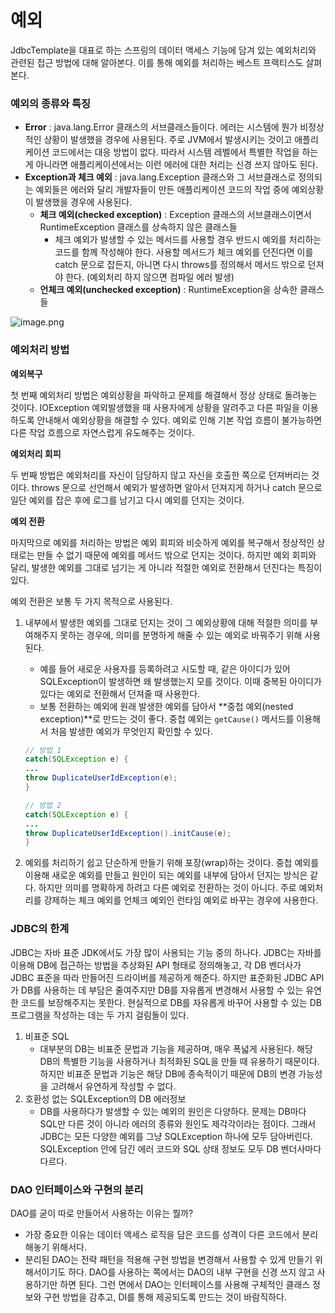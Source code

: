 # 예외

JdbcTemplate을 대표로 하는 스프링의 데이터 액세스 기능에 담겨 있는 예외처리와 관련된 접근 방법에 대해 알아본다. 이를 통해 예외를 처리하는 베스트 프랙티스도 살펴본다.

### 예외의 종류와 특징

- **Error** : java.lang.Error 클래스의 서브클래스들이다. 에러는 시스템에 뭔가 비정상적인 상황이 발생했을 경우에 사용된다. 주로 JVM에서 발생시키는 것이고 애플리케이션 코드에서는 대응 방법이 없다. 따라서 시스템 레벨에서 특별한 작업을 하는 게 아니라면 애플리케이션에서는 이런 에러에 대한 처리는 신경 쓰지 않아도 된다.
- **Exception과 체크 예외** : java.lang.Exception 클래스와 그 서브클래스로 정의되는 예외들은 에러와 달리 개발자들이 만든 애플리케이션 코드의 작업 중에 예외상황이 발생했을 경우에 사용된다.
    - **체크 예외(checked exception)** : Exception 클래스의 서브클래스이면서 RuntimeException 클래스를 상속하지 않은 클래스들
        - 체크 예외가 발생할 수 있는 메서드를 사용할 경우 반드시 예외를 처리하는 코드를 함께 작성해야 한다. 사용할 메서드가 체크 예외를 던진다면 이를 catch 문으로 잡든지, 아니면 다시 throws를 정의해서 메서드 밖으로 던져야 한다. (예외처리 하지 않으면 컴파일 에러 발생)
    - **언체크 예외(unchecked exception)** : RuntimeException을 상속한 클래스들

![image.png](https://prod-files-secure.s3.us-west-2.amazonaws.com/0a08179c-6898-4f98-8b89-2a2ddd15c8b3/8b29c73c-e425-475d-a24a-fb12fda1a454/image.png)

### 예외처리 방법

**예외복구**

첫 번째 예외처리 방법은 예외상황을 파악하고 문제를 해결해서 정상 상태로 돌려놓는 것이다. IOException 예외발생했을 때 사용자에게 상황을 알려주고 다른 파일을 이용하도록 안내해서 예외상황을 해결할 수 있다. 예외로 인해 기본 작업 흐름이 불가능하면 다른 작업 흐름으로 자연스럽게 유도해주는 것이다.

**예외처리 회피**

두 번째 방법은 예외처리를 자신이 담당하지 않고 자신을 호출한 쪽으로 던져버리는 것이다. throws 문으로 선언해서 예외가 발생하면 알아서 던져지게 하거나 catch 문으로 일단 예외를 잡은 후에 로그를 남기고 다시 예외를 던지는 것이다.

**예외 전환**

마지막으로 예외를 처리하는 방법은 예외 회피와 비슷하게 예외를 복구해서 정상적인 상태로는 만들 수 없기 때문에 예외를 메서드 밖으로 던지는 것이다. 하지만 예외 회피와 달리, 발생한 예외를 그대로 넘기는 게 아니라 적절한 예외로 전환해서 던진다는 특징이 있다.

예외 전환은 보통 두 가지 목적으로 사용된다.

1. 내부에서 발생한 예외를 그대로 던지는 것이 그 예외상황에 대해 적절한 의미를 부여해주지 못하는 경우에, 의미를 분명하게 해줄 수 있는 예외로 바꿔주기 위해 사용된다.
    - 예를 들어 새로운 사용자를 등록하려고 시도할 때, 같은 아이디가 있어 SQLException이 발생하면 왜 발생했는지 모를 것이다. 이때 중복된 아이디가 있다는 예외로 전환해서 던져줄 때 사용한다.
    - 보통 전환하는 예외에 원래 발생한 예외를 담아서 **중첩 예외(nested exception)**로 만드는 것이 좋다. 중첩 예외는 `getCause()` 메서드를 이용해서 처음 발생한 예외가 무엇인지 확인할 수 있다.
    
    ```java
    // 방법 1
    catch(SQLException e) {
    ...
    throw DuplicateUserIdException(e);
    }
    
    // 방법 2
    catch(SQLException e) {
    ...
    throw DuplicateUserIdException().initCause(e);
    }
    ```
    

1. 예외를 처리하기 쉽고 단순하게 만들기 위해 포장(wrap)하는 것이다. 중첩 예외를 이용해 새로운 예외를 만들고 원인이 되는 예외를 내부에 담아서 던지는 방식은 같다. 하지만 의미를 명확하게 하려고 다른 예외로 전환하는 것이 아니다. 주로 예외처리를 강제하는 체크 예외를 언체크 예외인 런타임 예외로 바꾸는 경우에 사용한다.

### JDBC의 한계

JDBC는 자바 표준 JDK에서도 가장 많이 사용되는 기능 중의 하나다. JDBC는 자바를 이용해 DB에 접근하는 방법을 추상화된 API 형태로 정의해놓고, 각 DB 벤더사가 JDBC 표준을 따라 만들어진 드라이버를 제공하게 해준다. 하지만 표준화된 JDBC API가 DB를 사용하는 데 부담은 줄여주지만 DB를 자유롭게 변경해서 사용할 수 있는 유연한 코드를 보장해주지는 못한다. 현실적으로 DB를 자유롭게 바꾸어 사용할 수 있는 DB 프로그램을 작성하는 데는 두 가지 걸림돌이 있다.

1. 비표준 SQL
    - 대부분의 DB는 비표준 문법과 기능을 제공하며, 매우 폭넓게 사용된다. 해당 DB의 특별한 기능을 사용하거나 최적화된 SQL을 만들 때 유용하기 때문이다. 하지만 비표준 문법과 기능은 해당 DB에 종속적이기 때문에 DB의 변경 가능성을 고려해서 유연하게 작성할 수 없다.
2. 호환성 없는 SQLException의 DB 에러정보
    - DB를 사용하다가 발생할 수 있는 예외의 원인은 다양하다. 문제는 DB마다 SQL만 다른 것이 아니라 에러의 종류와 원인도 제각각이라는 점이다. 그래서 JDBC는 모든 다양한 예외를 그냥 SQLException 하나에 모두 담아버린다. SQLException 안에 담긴 에러 코드와 SQL 상태 정보도 모두 DB 벤더사마다 다르다.

### DAO 인터페이스와 구현의 분리

DAO를 굳이 따로 만들어서 사용하는 이유는 뭘까?

- 가장 중요한 이유는 데이터 액세스 로직을 담은 코드를 성격이 다른 코드에서 분리해놓기 위해서다.
- 분리된 DAO는 전략 패턴을 적용해 구현 방법을 변경해서 사용할 수 있게 만들기 위해서이기도 하다. DAO를 사용하는 쪽에서는 DAO의 내부 구현을 신경 쓰지 않고 사용하기만 하면 된다. 그런 면에서 DAO는 인터페이스를 사용해 구체적인 클래스 정보와 구현 방법을 감추고, DI를 통해 제공되도록 만드는 것이 바람직하다.
